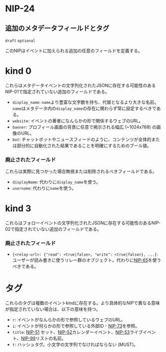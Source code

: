 NIP-24
======

追加のメタデータフィールドとタグ
------------------------------

`draft` `optional`

このNIPはイベントに加えられる追加の任意のフィールドを定義する。

kind 0
======

これらはメタデータイベントの文字列化されたJSONに存在する可能性のあるNIP-01で指定されていない追加のフィールドである。

  - `display_name`: `name`より豊富な文字数を持ち、代替となるより大きな名前。`name`はメタデータ内の`display_name`の存在に関わらず常に設定するべきである。
  - `website`: イベントの著者になんらかの形で関係するウェブのURL。
  - `banner`: プロフィール画面の背景に任意で掲示される幅広 (~1024x768) の画像のURL。
  - `bot`: チャットボットやニュースフィードのように、コンテンツが全体的または部分的に自動化された結果であることを明確にするためのブール値。

### 廃止されたフィールド

これらは実際に見つかった場合無視または削除されるべきフィールドである。

  - `displayName`: 代わりに`display_name`を使う。
  - `username`: 代わりに`name`を使う。

kind 3
======

これらはフォローイベントの文字列化されたJSONに存在する可能性のあるNIP-02で指定されていない追加のフィールドである。

### 廃止されたフィールド

  - `{<relay-url>: {"read": <true|false>, "write": <true|false>}, ...}`: ユーザーが読み書きに使うリレー群のオブジェクト。代わりに[NIP-65](65.md)を使うべきである。

タグ
====

これらのタグは複数のイベントkindに存在する。より具体的なNIPで異なる意味が指定されていない場合は、以下の意味を持つ。

  - `r`: イベントがなんらかの形で参照しているウェブのURL。
  - `i`: イベントが何らかの形で参照している外部ID - [NIP-73](73.md)を参照。
  - `title`: [NIP-51](51.md) セット、[NIP-52](52.md)カレンダーイベント、[NIP-53](53.md)ライブイベント、[NIP-99](99.md)リストの名前。
  - `t`: ハッシュタグ。小文字の文字列でなければならない (MUST)。
